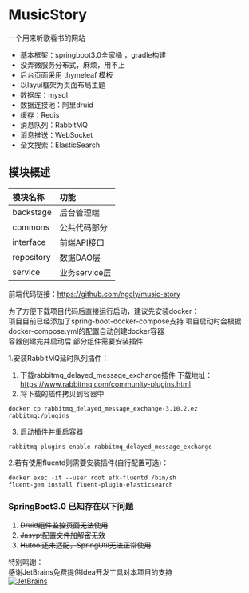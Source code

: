 # MusicStory
一个用来听歌看书的网站   
- 基本框架：springboot3.0全家桶 ，gradle构建  
- 没弄微服务分布式，麻烦，用不上
- 后台页面采用 thymeleaf 模板   
- 以layui框架为页面布局主题   
- 数据库：mysql
- 数据连接池：阿里druid   
- 缓存：Redis  
- 消息队列：RabbitMQ   
- 消息推送：WebSocket  
- 全文搜索：ElasticSearch

## 模块概述

| 模块名称 | 功能 |
|:--|:--|
| backstage | 后台管理端 |
| commons | 公共代码部分 |
| interface | 前端API接口 |
| repository | 数据DAO层 |
| service | 业务service层 |

前端代码链接：https://github.com/ngcly/music-story  

为了方便下载项目代码后直接运行启动，建议先安装docker：   
项目目前已经添加了spring-boot-docker-compose支持
项目启动时会根据docker-compose.yml的配置自动创建docker容器  
容器创建完并启动后 部分组件需要安装插件

 1.安装RabbitMQ延时队列插件： 
   1. 下载rabbitmq_delayed_message_exchange插件 下载地址：https://www.rabbitmq.com/community-plugins.html
   2. 将下载的插件拷贝到容器中
   ```
   docker cp rabbitmq_delayed_message_exchange-3.10.2.ez  rabbitmq:/plugins
   ```  
   3. 启动插件并重启容器
   ```
   rabbitmq-plugins enable rabbitmq_delayed_message_exchange
   ```
2.若有使用fluentd则需要安装插件(自行配置可选)：
  ```
  docker exec -it --user root efk-fluentd /bin/sh
  fluent-gem install fluent-plugin-elasticsearch
  ```

### SpringBoot3.0 已知存在以下问题
1. ~~Druid组件监控页面无法使用~~
2. ~~Jasypt配置文件加解密无效~~
3. ~~Hutool还未适配，SpringUtil无法正常使用~~

特别鸣谢：  
感谢JetBrains免费提供Idea开发工具对本项目的支持  
[![JetBrains](jetbrains.svg "jetbrains")](https://www.jetbrains.com/?from=MusicStory)